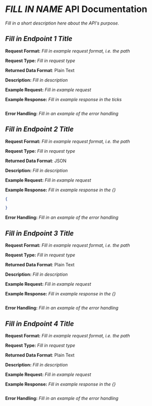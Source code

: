 # *FILL IN NAME* API Documentation
*Fill in a short description here about the API's purpose.*

## *Fill in Endpoint 1 Title*
**Request Format:** *Fill in example request format, i.e. the path*

**Request Type:** *Fill in request type*

**Returned Data Format**: Plain Text

**Description:** *Fill in description*

**Example Request:** *Fill in example request*

**Example Response:**
*Fill in example response in the ticks*

```

```

**Error Handling:**
*Fill in an example of the error handling*


## *Fill in Endpoint 2 Title*
**Request Format:** *Fill in example request format, i.e. the path*

**Request Type:** *Fill in request type*

**Returned Data Format**: JSON

**Description:** *Fill in description*

**Example Request:** *Fill in example request*

**Example Response:**
*Fill in example response in the {}*

```json
{

}
```

**Error Handling:**
*Fill in an example of the error handling*


## *Fill in Endpoint 3 Title*
**Request Format:** *Fill in example request format, i.e. the path*

**Request Type:** *Fill in request type*

**Returned Data Format**: Plain Text

**Description:** *Fill in description*

**Example Request:** *Fill in example request*

**Example Response:**
*Fill in example response in the {}*

```

```

**Error Handling:**
*Fill in an example of the error handling*


## *Fill in Endpoint 4 Title*
**Request Format:** *Fill in example request format, i.e. the path*

**Request Type:** *Fill in request type*

**Returned Data Format**: Plain Text

**Description:** *Fill in description*

**Example Request:** *Fill in example request*

**Example Response:**
*Fill in example response in the {}*

```

```

**Error Handling:**
*Fill in an example of the error handling*